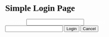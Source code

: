 <html>
<head>
<title>
Login page
</title>
 <link rel="stylesheet" type="text/css" href="Band Project Css.css">
</head>
<body>
<h1 style="font-family:Comic Sans Ms;text-align="center";font-size:20pt;
color:#00FF00;>
Simple Login Page
</h1>
<div style="color:white">
<form name="login">
Username<input type="text" name="userid"/>
Password<input type="password" name="pswrd"/>
<input type="button" onclick="check(this.form)" value="Login"/>
<input type="reset" value="Cancel"/>
</form>
</div>
<script language="javascript">
function check(form)/*function to check userid & password*/
{
 /*the following code checkes whether the entered userid and password are matching*/
 if(form.userid.value == "user" && form.pswrd.value == "password")
  {
    window.open('https://2saahils.github.io/CSP-Maroon5/')/*opens the target page while Id & password matches*/
  }
 else
 {
   alert("Error Password or Username")/*displays error message*/
  }
}
</script>
</body>
</html>
